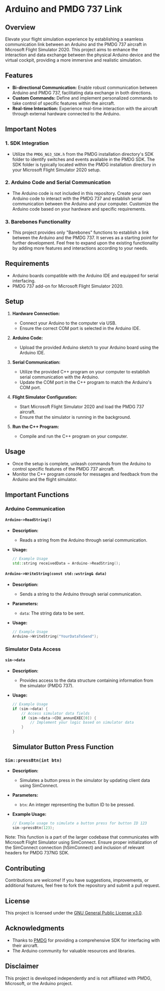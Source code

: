 # Arduino and PMDG 737 Link

## Overview

Elevate your flight simulation experience by establishing a seamless communication link between an Arduino and the PMDG 737 aircraft in Microsoft Flight Simulator 2020. This project aims to enhance the interaction and data exchange between the physical Arduino device and the virtual cockpit, providing a more immersive and realistic simulation.

## Features

- **Bi-directional Communication:** Enable robust communication between Arduino and PMDG 737, facilitating data exchange in both directions.
- **Custom Commands:** Define and implement personalized commands to take control of specific features within the aircraft.
- **Real-time Interaction:** Experience real-time interaction with the aircraft through external hardware connected to the Arduino.

## Important Notes

### 1. SDK Integration
- Utilize the `PMDG_NG3_SDK.h` from the PMDG installation directory's SDK folder to identify switches and events available in the PMDG SDK. The SDK folder is typically located within the PMDG installation directory in your Microsoft Flight Simulator 2020 setup.

### 2. Arduino Code and Serial Communication
- The Arduino code is not included in this repository. Create your own Arduino code to interact with the PMDG 737 and establish serial communication between the Arduino and your computer. Customize the Arduino code based on your hardware and specific requirements.

### 3. Barebones Functionality
- This project provides only "Barebones" functions to establish a link between the Arduino and the PMDG 737. It serves as a starting point for further development. Feel free to expand upon the existing functionality by adding more features and interactions according to your needs.

## Requirements

- Arduino boards compatible with the Arduino IDE and equipped for serial interfacing.
- PMDG 737 add-on for Microsoft Flight Simulator 2020.

## Setup

1. **Hardware Connection:**
   - Connect your Arduino to the computer via USB.
   - Ensure the correct COM port is selected in the Arduino IDE.

2. **Arduino Code:**
   - Upload the provided Arduino sketch to your Arduino board using the Arduino IDE.

3. **Serial Communication:**
   - Utilize the provided C++ program on your computer to establish serial communication with the Arduino.
   - Update the COM port in the C++ program to match the Arduino's COM port.

4. **Flight Simulator Configuration:**
   - Start Microsoft Flight Simulator 2020 and load the PMDG 737 aircraft.
   - Ensure that the simulator is running in the background.

5. **Run the C++ Program:**
   - Compile and run the C++ program on your computer.

## Usage

- Once the setup is complete, unleash commands from the Arduino to control specific features of the PMDG 737 aircraft.
- Monitor the C++ program console for messages and feedback from the Arduino and the flight simulator.

## Important Functions

### Arduino Communication

#### `Arduino->ReadString()`

- **Description:**
  - Reads a string from the Arduino through serial communication.

- **Usage:**
  ```cpp
  // Example Usage
  std::string receivedData = Arduino->ReadString();
  ```
#### `Arduino->WriteString(const std::wstring& data)`

- **Description:**
  - Sends a string to the Arduino through serial communication.

- **Parameters:**
  - `data`: The string data to be sent.

- **Usage:**
  ```cpp
  // Example Usage
  Arduino->WriteString("YourDataToSend");
   ```

### Simulator Data Access

#### `sim->data`

- **Description:**
  - Provides access to the data structure containing information from the simulator (PMDG 737).

- **Usage:**
  ```cpp
  // Example Usage
  if (sim->data) {
      // Access simulator data fields
      if (sim->data->CDU_annunEXEC[0]) {
          // Implement your logic based on simulator data
      }
  }
   ```
  ## Simulator Button Press Function

### `Sim::pressBtn(int btn)`

- **Description:**
  - Simulates a button press in the simulator by updating client data using SimConnect.

- **Parameters:**
  - `btn`: An integer representing the button ID to be pressed.

- **Example Usage:**
  ```cpp
  // Example usage to simulate a button press for button ID 123
  sim->pressBtn(123);
Note: This function is a part of the larger codebase that communicates with Microsoft Flight Simulator using SimConnect. Ensure proper initialization of the SimConnect connection (hSimConnect) and inclusion of relevant headers for PMDG 737NG SDK.
## Contributing

Contributions are welcome! If you have suggestions, improvements, or additional features, feel free to fork the repository and submit a pull request.

## License

This project is licensed under the [GNU General Public License v3.0](LICENSE).

## Acknowledgments

- Thanks to [PMDG](https://www.pmdg.com/) for providing a comprehensive SDK for interfacing with their aircraft.
- The Arduino community for valuable resources and libraries.

## Disclaimer

This project is developed independently and is not affiliated with PMDG, Microsoft, or the Arduino project.

